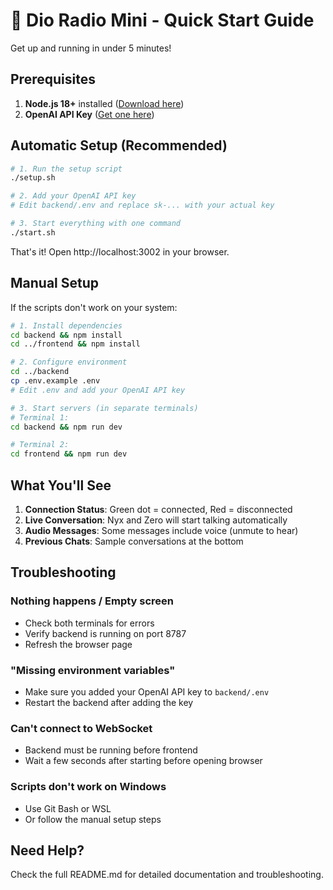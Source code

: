 # 🚀 Dio Radio Mini - Quick Start Guide

Get up and running in under 5 minutes!

## Prerequisites

1. **Node.js 18+** installed ([Download here](https://nodejs.org/))
2. **OpenAI API Key** ([Get one here](https://platform.openai.com/api-keys))

## Automatic Setup (Recommended)

```bash
# 1. Run the setup script
./setup.sh

# 2. Add your OpenAI API key
# Edit backend/.env and replace sk-... with your actual key

# 3. Start everything with one command
./start.sh
```

That's it! Open http://localhost:3002 in your browser.

## Manual Setup

If the scripts don't work on your system:

```bash
# 1. Install dependencies
cd backend && npm install
cd ../frontend && npm install

# 2. Configure environment
cd ../backend
cp .env.example .env
# Edit .env and add your OpenAI API key

# 3. Start servers (in separate terminals)
# Terminal 1:
cd backend && npm run dev

# Terminal 2:
cd frontend && npm run dev
```

## What You'll See

1. **Connection Status**: Green dot = connected, Red = disconnected
2. **Live Conversation**: Nyx and Zero will start talking automatically
3. **Audio Messages**: Some messages include voice (unmute to hear)
4. **Previous Chats**: Sample conversations at the bottom

## Troubleshooting

### Nothing happens / Empty screen
- Check both terminals for errors
- Verify backend is running on port 8787
- Refresh the browser page

### "Missing environment variables"
- Make sure you added your OpenAI API key to `backend/.env`
- Restart the backend after adding the key

### Can't connect to WebSocket
- Backend must be running before frontend
- Wait a few seconds after starting before opening browser

### Scripts don't work on Windows
- Use Git Bash or WSL
- Or follow the manual setup steps

## Need Help?

Check the full README.md for detailed documentation and troubleshooting.